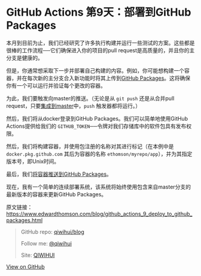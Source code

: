 # GitHub Actions 第9天：部署到GitHub Packages


本月到目前为止，我们已经研究了许多执行构建并运行一些测试的方案。这些都是很棒的工作流程──它们确保进入你的项目的pull request是高质量的，并且你的主分支是健康的。

但是，你通常想采取下一步并部署自己构建的内容。例如，你可能想构建一个容器，并在每次新的主分支合入新功能时将其上传到[GitHub Packages](https://github.com/features/packages)。这将确保你有一个可以运行并验证每个更改的容器。

为此，我们要触发向master的推送。（无论是从 `git push` 还是从合并pull request，只要[集成到master](https://www.edwardthomson.com/blog/github_actions_1_cicd_triggers.html)中，`push` 触发器都将运行。）

然后，我们将从docker登录到GitHub Packages。我们可以简单地使用GitHub Actions提供给我们的 `GITHUB_TOKEN`──令牌对我们存储库中的软件包具有发布权限。

<!--more-->

然后，我们将构建容器，并使用包注册的名称对其进行标记（在本例中是 `docker.pkg.github.com` 其后为容器的名称 `ethomson/myrepo/app`），并为其指定版本号，即Unix时间。

最后，我们[将容器推送到GitHub Packages](https://gist.github.com/ethomson/60e664ef09051cea66dada5d53c62e6d)。

<script src="https://gist.github.com/ethomson/60e664ef09051cea66dada5d53c62e6d.js"></script>

现在，我有一个简单的连续部署系统，该系统将始终使用包含来自master分支的最新版本的容器来更新GitHub Packages。

原文链接：https://www.edwardthomson.com/blog/github_actions_9_deploy_to_github_packages.html

> GitHub repo: [qiwihui/blog](https://github.com/qiwihui/blog)
>
> Follow me: [@qiwihui](https://github.com/qiwihui)
>
> Site: [QIWIHUI](https://qiwihui.com)


[View on GitHub](https://github.com/qiwihui/blog/issues/92)


